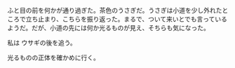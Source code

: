 ふと目の前を何かが通り過ぎた。茶色のうさぎだ。うさぎは小道を少し外れたところで立ち止まり、こちらを振り返った。まるで、ついて来いとでも言っているようだ。だが、小道の先には何か光るものが見え、そちらも気になった。

私は
ウサギの後を追う。

光るものの正体を確かめに行く。

